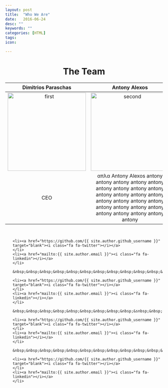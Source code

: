```yaml
---
layout: post
title:  "Who We Are"
date:   2016-06-24
desc: ""
keywords: ""
categories: [HTML]
tags:
icon:

---
```


<!--  Κάποιος τίτλος-->
<h1 style="text-align:center;">The Team</h1>


Dimitrios Paraschas |  Antony Alexos | Akis Gianoukos | Christos Matzoros
:-------------------------:|:-------------------------:|:-------------------------:|:-------------------------:
<img src="https://avatars0.githubusercontent.com/u/1269230?v=3&s=460" alt="first" height="250" width="250" />|<img src="https://scontent.fath3-2.fna.fbcdn.net/v/t1.0-9/13325442_1103308936357432_5199023213483135256_n.jpg?oh=ea620d502d8853b445acb02bdbe11fb3&oe=5818931F" alt="second" height="250" width="250" /> | <img src="https://upload.wikimedia.org/wikipedia/commons/thumb/a/a6/Anonymous_emblem.svg/2000px-Anonymous_emblem.svg.png" alt="third" height="250" width="250" /> | <img src="https://media.licdn.com/mpr/mpr/shrinknp_400_400/AAEAAQAAAAAAAAfaAAAAJGI5YmMyMjc2LWI2MTAtNDVjOS04YzIzLWRjMzE5ZTY4NDI1Zg.jpg" alt="fourth" height="250" width="250" />
CEO  |  απλα Antony Alexos antony antony antony antony antony antony antony antony antony antony antony antony antony antony antony antony antony antony antony antony antony antony antony antony antony antony | ieeeeeeeeeeeeeeeeeeeeeeeee eeeeeeeeeeeeeeeeeeee eeeeeeeeeeeeeee seadasdfasdddssssssssssssssssssssss ssssssssssssssssssssssssssssss sssssssssssssssssssssssssssss | me|



<ul class="list-inline social-icon">
&nbsp;&nbsp;&nbsp;&nbsp;&nbsp;&nbsp;&nbsp;&nbsp;&nbsp;&nbsp;&nbsp;
&nbsp;&nbsp;&nbsp;&nbsp;&nbsp;

    <li><a href="https://github.com/{{ site.author.github_username }}" target="blank"><i class="fa fa-twitter"></i></a>
    </li>
    <li><a href="mailto:{{ site.author.email }}"><i class="fa fa-linkedin"></i></a>
    </li>

    &nbsp;&nbsp;&nbsp;&nbsp;&nbsp;&nbsp;&nbsp;&nbsp;&nbsp;&nbsp;&nbsp;&nbsp;&nbsp;&nbsp;&nbsp;&nbsp;&nbsp;&nbsp;&nbsp;&nbsp;&nbsp;&nbsp;;&nbsp;&nbsp;&nbsp;&nbsp;&nbsp;

    <li><a href="https://github.com/{{ site.author.github_username }}" target="blank"><i class="fa fa-twitter"></i></a>
    </li>
    <li><a href="mailto:{{ site.author.email }}"><i class="fa fa-linkedin"></i></a>
    </li>

    &nbsp;&nbsp;&nbsp;&nbsp;&nbsp;&nbsp;&nbsp;&nbsp;&nbsp;&snbsp;&nbsp;&nbsp;&nbsp;&nbsp;&nbsp;&nbsp;&nbsp;&nbsp;&nbsp;&nbsp;&nbsp;&nbsp;&nbsp;&nbsp;&nbsp;&nbsp;&nbsp;&nbsp;

    <li><a href="https://github.com/{{ site.author.github_username }}" target="blank"><i class="fa fa-twitter"></i></a>
    </li>
    <li><a href="mailto:{{ site.author.email }}"><i class="fa fa-linkedin"></i></a>
    </li>

    &nbsp;&nbsp;&nbsp;&nbsp;&nbsp;&nbsp;&nbsp;&nbsp;&nbsp;&nbsp;&nbsp;&nbsp;&nbsp;&nbsp;&nbsp;&nbsp;&nbsp;&nbsp;&nbsp;&nbsp;&nbsp;&nbsp;&nbsp;&nbsp;&nbsp;&nbsp;

    <li><a href="https://github.com/{{ site.author.github_username }}" target="blank"><i class="fa fa-twitter"></i></a>
    </li>
    <li><a href="mailto:{{ site.author.email }}"><i class="fa fa-linkedin"></i></a>
    </li>

</ul>




<br><br>
<!--
Dimitrios Paraschas  | | Antony Alexos | | Akis Giannoukos | | Christos Matzoros
:-------------------------:|:---:|:-------------------------:|:---:|:-------------------------:|:---:|:-------------------------:
[![Alt text](https://avatars0.githubusercontent.com/u/1269230?v=3&s=460)](https://www.linkedin.com/in/christos-matzoros-6bb173116) | | [![Alt text](https://scontent.fath3-2.fna.fbcdn.net/v/t1.0-9/13325442_1103308936357432_5199023213483135256_n.jpg?oh=ea620d502d8853b445acb02bdbe11fb3&oe=5818931F)](https://www.linkedin.com/in/christos-matzoros-6bb173116) | | [![Alt text](https://upload.wikimedia.org/wikipedia/commons/thumb/a/a6/Anonymous_emblem.svg/2000px-Anonymous_emblem.svg.png)](https://www.linkedin.com/in/christos-matzoros-6bb173116) | |  [![Alt text](https://media.licdn.com/mpr/mpr/shrinknp_400_400/AAEAAQAAAAAAAAfaAAAAJGI5YmMyMjc2LWI2MTAtNDVjOS04YzIzLWRjMzE5ZTY4NDI1Zg.jpg)](https://www.linkedin.com/in/christos-matzoros-6bb173116)
CEO | | απλα Antony Alexos antony antony antony antony antony antony antony antony antony antony antony antony antony antony antony antony antony antony antony antony antony antony antony antony antony antony | |ieeeeeeeeeeeeeeeeeeeeeeeee eeeeeeeeeeeeeeeeeeee eeeeeeeeeeeeeee seadasdfasdddssssssssssssssssssssss ssssssssssssssssssssssssssssss sssssssssssssssssssssssssssss | |me
:-------------------------:|:---:|:-------------------------:|:---:|:-------------------------:|:---:|:-------------------------:
-->


<br><br>
<br><br>
